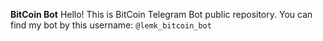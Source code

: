 **BitCoin Bot**
Hello! This is BitCoin Telegram Bot public repository. 
You can find my bot by this username: `@lemk_bitcoin_bot`
